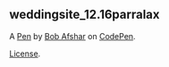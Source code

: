 weddingsite_12.16parralax
-------------------------


A [Pen](https://codepen.io/Bobbin4Apples/pen/jVXYxW) by [Bob Afshar](http://codepen.io/Bobbin4Apples) on [CodePen](http://codepen.io/).

[License](https://codepen.io/Bobbin4Apples/pen/jVXYxW/license).